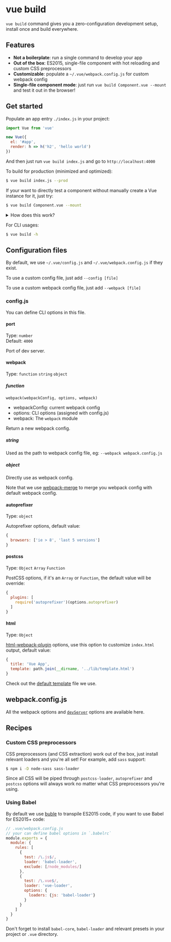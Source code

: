 # vue build

`vue build` command gives you a zero-configuration development setup, install once and build everywhere.

## Features

- **Not a boilerplate**: run a single command to develop your app
- **Out of the box**: ES2015, single-file component with hot reloading and custom CSS preprocessors
- **Customizable**: populate a `~/.vue/webpack.config.js` for custom webpack config
- **Single-file component mode**: just run `vue build Component.vue --mount` and test it out in the browser!

## Get started

Populate an app entry `./index.js` in your project:

```js
import Vue from 'vue'

new Vue({
  el: '#app',
  render: h => h('h2', 'hello world')
})
```

And then just run `vue build index.js` and go to `http://localhost:4000`

To build for production (minimized and optimized):

```bash
$ vue build index.js --prod
```

If your want to directly test a component without manually create a Vue instance for it, just try:

```bash
$ vue build Component.vue --mount
```

<details><summary>How does this work?</summary>
When you use `--mount` option, we use a [default app entry](/lib/default-entry.js) to load the given component, otherwise we treat it as a normal webpack entry.
</details>

For CLI usages:

```bash
$ vue build -h
```

## Configuration files

By default, we use `~/.vue/config.js` and `~/.vue/webpack.config.js` if they exist. 

To use a custom config file, just add `--config [file]` 

To use a custom webpack config file, just add `--webpack [file]`

### config.js

You can define CLI options in this file.

#### port

Type: `number`<br>
Default: `4000`

Port of dev server.

#### webpack

Type: `function` `string` `object`

##### function

`webpack(webpackConfig, options, webpack)`

- webpackConfig: current webpack config
- options: CLI options (assigned with config.js)
- webpack: The `webpack` module

Return a new webpack config.

##### string

Used as the path to webpack config file, eg: `--webpack webpack.config.js`

##### object

Directly use as webpack config. 

Note that we use [webpack-merge](https://github.com/survivejs/webpack-merge) to merge you webpack config with default webpack config.

#### autoprefixer

Type: `object`

Autoprefixer options, default value:

```js
{
  browsers: ['ie > 8', 'last 5 versions']
}
```

#### postcss

Type: `Object` `Array` `Function`

PostCSS options, if it's an `Array` or `Function`, the default value will be override:

```js
{
  plugins: [
    require('autoprefixer')(options.autoprefixer)
  ]
}
```

#### html

Type: `Object`

[html-webpack-plugin](https://github.com/ampedandwired/html-webpack-plugin) options, use this option to customize `index.html` output, default value:

```js
{
  title: 'Vue App',
  template: path.join(__dirname, '../lib/template.html')
}
```

Check out the [default template](/lib/template.html) file we use.

## webpack.config.js

All the webpack options and [`devServer`](http://webpack.github.io/docs/webpack-dev-server.html#api) options are available here.

## Recipes

### Custom CSS preprocessors

CSS preprocessors (and CSS extraction) work out of the box, just install relevant loaders and you're all set! For example, add `sass` support:

```bash
$ npm i -D node-sass sass-loader
```

Since all CSS will be piped through `postcss-loader`, `autoprefixer` and `postcss` options will always work no matter what CSS preprocessors you're using.

### Using Babel

By default we use [buble](https://buble.surge.sh/guide) to transpile ES2015 code, if you want to use Babel for ES2015+ code:

```js
// .vue/webpack.config.js
// your can define babel options in `.babelrc`
module.exports = {
  module: {
    rules: [
      {
        test: /\.js$/, 
        loader: 'babel-loader', 
        exclude: [/node_modules/]
      },
      {
        test: /\.vue$/,
        loader: 'vue-loader',
        options: {
          loaders: {js: 'babel-loader'}
        }
      }
    ]
  }
}
```

Don't forget to install `babel-core`, `babel-loader` and relevant presets in your project or `.vue` directory.
